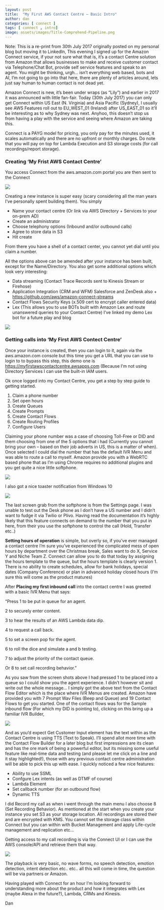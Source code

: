 ```yaml
---
layout: post
title:  "My First AWS Contact Centre – Basic Intro"
author: dan
categories: [ connect ]
tags: [ connect , intro]
image: assets/images/Title-Comprehend-Pipeline.png
---
```


Note: This is a re-print from 30th July 2017 originally posted on my personal blog but moving it to LinkedIn,
This evening I signed up for the Amazon Connect service, if your not sure what that is, it’s a contact Centre solution from Amazon that allows businesses to make and receive customer contact via Telephone/Chat Bot, provide self service features and speak to an agent. You might be thinking, urgh… isn’t everything web based, bots and AI, I’m not going to go into that here, there are plenty of articles around, lets just say human to human contact is not dead yet.

Amazon Connect is new, it’s been under wraps (as “Lily”) and earlier in 2017 it was announced with little fan-fair. Today (30th July 2017) you can only get Connect within US East (N. Virginia) and Asia Pacific (Sydney), I usually see AWS Features roll out to EU_WEST_01 (Ireland) after US_EAST_01 so it’ll be interesting as to why Sydney was next. Anyhoo, this doesn’t stop us from having a play with the service and seeing where Amazon are taking this.



Connect is a PAYG model for pricing, you only pay for the minutes used, it scales automatically and there are no upfront or monthly charges. Do note that you will pay on top for Lambda Execution and S3 storage costs (for call recordings/report storage).



### Creating ‘My Frist AWS Contact Centre’
You access Connect from the aws.amazon.com portal you are then sent to the Connect

![](https://media.licdn.com/mpr/mpr/AAIA_wDGAAAAAQAAAAAAAAo1AAAAJDA5YmFhZDExLTc0ZmItNGNiNS05Y2FlLTM3ZGUwZjAzYmY4Mg.png)





Creating a new instance is super easy (scary considering all the man years I’ve personally spent building them). You simply

+ Name your contact centre (Or link via AWS Directory + Services to your on-prem AD)
+ Create an administrator
+ Choose telephony options (Inbound and/or outbound calls)
+ Agree to store data in S3
+ Hit create

From there you have a shell of a contact center, you cannot yet dial until you claim a number.

All the options above can be amended after your instance has been built, except for the Name/Directory. You also get some additional options which look very interesting:



+ Data streaming (Contact Trace Records sent to Kinesis Stream or Firehose)
+ Application Integration (CRM and WFM) Salesforce and ZenDesk also + https://github.com/aws/amazon-connect-streams
+ Contact Flows Security Keys (x.509 cert to encrypt caller entered data)
+ Lex (This allows you to use BOTs built with Amazon Lex and route unanswered queries to your Contact Centre) I’ve linked my demo Lex bot for a future play and blog

![](https://media.licdn.com/mpr/mpr/AAIA_wDGAAAAAQAAAAAAAAxsAAAAJDViZWFhNzc4LWI2NmItNDIyZi1iMDk4LWVlZDBhYmU5YzE4Nw.png)

### Getting calls into ‘My First AWS Contect Centre’

Once your instance is created, then you can login to it, again via the aws.amazon.com console but this time you get a URL that you can use to login to to bypass this step, this demo one is https://myfirstawscontactcentre.awsapps.com (Because I’m not using Directory Services I can use the built-in IAM users.

 Ok once logged into my Contact Centre, you get a step by step guide to getting started.

1. Claim a phone number
2. Set open hours
3. Create Queues
4. Create Prompts
5. Create Contact Flows
6. Create Routing Profiles
7. Configure Users

Claiming your phone number was a case of choosing Toll-Free or DID and them choosing from one of the 5 options that i had (Currently you cannot bring your own – based on their job adverts in US, this is a matter of when). Once selected I could dial the number that has the default IVR Menu and was able to route a call to myself. Amazon provide you with a WebRTC based phone that as I’m using Chrome requires no additional plugins and you get quite a nice little softphone.

![](https://media.licdn.com/mpr/mpr/AAIA_wDGAAAAAQAAAAAAAAqlAAAAJDg2ZDk4MmE5LTgyYTctNDZkZi1iN2U1LWNmYmFhZGYyZjE4NA.png)


I also got a nice toaster notification from Windows 10

![](https://media.licdn.com/mpr/mpr/AAIA_wDGAAAAAQAAAAAAAAs9AAAAJDgxNWJiZThlLTcwMGQtNGMwYy1iYTkxLWEwNzYyZjZmZWFmNw.png)


The last screen grab from the softphone is from the Settings page. I was unable to test out the Desk phone as I don’t have a US number and I didn’t want to fudge it via Twilio or Plivo. Having read the documentation it’s highly likely that this feature connects on demand to the number that you put in here, from their you use the softphone to control the call (Hold, Transfer etc..)

 **Setting hours of operation** is simple, but overly so, if you’ve ever managed a contact centre I’m sure you’ve experienced the complicated mess of open hours by department over the Christmas break, Sales want to do X, Service Y and Niche Team Z. Connect can allow you to do that today by assigning the hours template to the queue, but the hours template is clearly version 1. There is no ability to create schedules, allow for bank holidays, special dates (Company Conference) or plan in advanced holiday closed hours (I’m sure this will come as the product matures)

 After **Placing my first inbound call** into the contact centre I was greeted with a basic IVR Menu that says:

“Press 1 to be put in queue for an agent.

2 to securely enter content.

3 to hear the results of an AWS Lambda data dip.

4 to request a call back.

5 to set a screen pop for the agent.

6 to roll the dice and simulate a and b testing.

7 to adjust the priority of the contact queue.

Or 8 to set call recording behavior.”

As you saw from the screen shots above I had pressed 1 to be placed into a queue so I could show you the agent experience. I didn’t however sit and write out the whole message… I simply got the above text from the Contact Flow Editor which is the place where IVR Menus are created. Amazon have provided you with 7 Prompt Wav Files (Beep and Queue) and 19 Contact Flows to get you started. One of the contact flows was for the Sample inbound flow (For which my DID is pointing to), clicking on this bring up a familiar IVR Builder,

![](https://media.licdn.com/mpr/mpr/AAIA_wDGAAAAAQAAAAAAAA3nAAAAJDFlZjIyMzA5LWI4ODYtNDQ5MC1iYmU1LTIzNGU0MDM3ODExZg.png)



And as you’d expect Get Customer Input element has the text within as the Contact Centre is using TTS (Text to Speak). I’ll spend allot more time with the Contact Flow Builder for a later blog but first impressions are its clean and has the ore mark of being a powerful editor, but its missing some useful feature like real-time data and testing (and please let me click on a line and it stay highlighted!), those with any previous contact centre administration will be able to pick this up with ease. I quickly noticed a few nice features:

+ Ability to use SSML
+ Confgure Lex intents (as well as DTMF of course)
+ Lambda Element
+ Set callback number (for an outbound flow)
+ Dynamic TTS

I did Record my call as when i went through the main menu I also choose 8 (Set Recording Behavior). As mentioned at the start when you create your instance you set S3 as your storage location. All recordings are stored their and are encrypted with KMS. You cannot set the storage class within Connect but you can within with Bucket Management and apply Life-cycle management and replication etc…

Getting access to my call recording is via the Connect UI or I can use the AWS console/API and retrieve them that way.

![](https://media.licdn.com/mpr/mpr/AAIA_wDGAAAAAQAAAAAAAA3nAAAAJDFlZjIyMzA5LWI4ODYtNDQ5MC1iYmU1LTIzNGU0MDM3ODExZg.png)


The playback is very basic, no wave forms, no speech detection, emotion detection, intent detection etc.. etc.. all this will come in time, the question will be via partners or Amazon.

 Having played with Connect for an hour I’m looking forward to understanding more about the product and how it integrates with Lex (maybe Alexa in the future?), Lambda, CRMs and Kinesis.

 Dan
